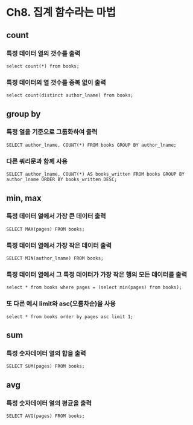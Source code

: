 # Ch8. 집계 함수라는 마법
## count
### 특정 데이터 열의 갯수를 출력
```
select count(*) from books;
```
### 특정 데이터의 열 갯수를 중복 없이 출력
```
select count(distinct author_lname) from books;
```
## group by
### 특정 열을 기준으로 그룹화하여 출력
```
SELECT author_lname, COUNT(*) FROM books GROUP BY author_lname;
```
### 다른 쿼리문과 함께 사용
```
SELECT author_lname, COUNT(*) AS books_written FROM books GROUP BY author_lname ORDER BY books_written DESC;
```

## min, max
### 특정 데이터 열에서 가장 큰 데이터 출력
```
SELECT MAX(pages) FROM books;
```
### 특정 데이터 열에서 가장 작은 데이터 출력
```
SELECT MIN(author_lname) FROM books;
```
### 특정 데이터 열에서 그 특정 데이터가 가장 작은 행의 모든 데이터를 출력
```
select * from books where pages = (select min(pages) from books);
```
### 또 다른 예시 limit와 asc(오름차순)을 사용
```
select * from books order by pages asc limit 1;
```

## sum
### 특정 숫자데이터 열의 합을 출력
```
SELECT SUM(pages) FROM books;
```

## avg
### 특정 숫자데이터 열의 평균을 출력
```
SELECT AVG(pages) FROM books;
```